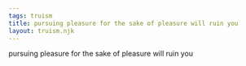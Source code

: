 ```yaml
---
tags: truism
title: pursuing pleasure for the sake of pleasure will ruin you
layout: truism.njk
---
```


pursuing pleasure for the sake of pleasure will ruin you